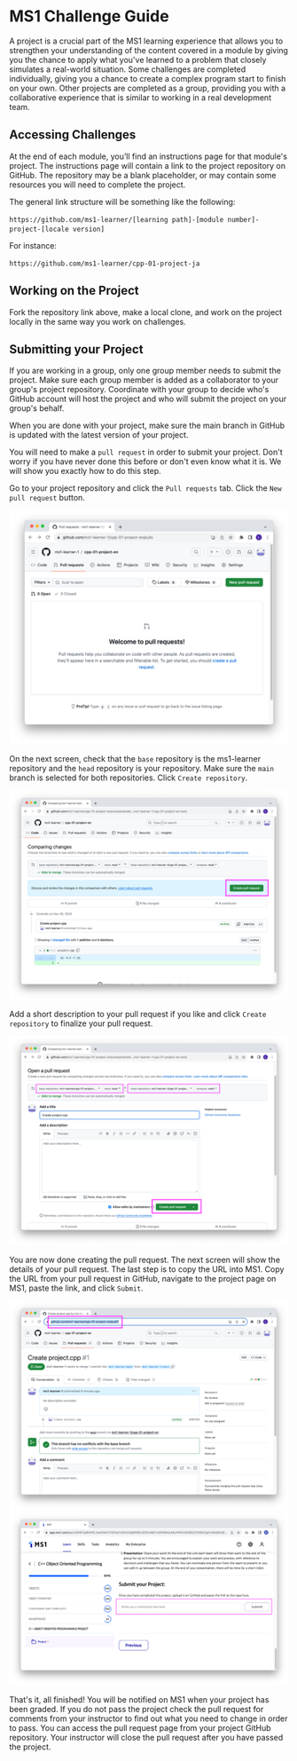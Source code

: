 # MS1 Challenge Guide
A project is a crucial part of the MS1 learning experience that allows you to strengthen your understanding of the content covered in a module by giving you the chance to apply what you've learned to a problem that closely simulates a real-world situation. Some challenges are completed individually, giving you a chance to create a complex program start to finish on your own. Other projects are completed as a group, providing you with a collaborative experience that is similar to working in a real development team.

## Accessing Challenges
At the end of each module, you’ll find an instructions page for that module's project. The instructions page will contain a link to the project repository on GitHub. The repository may be a blank placeholder, or may contain some resources you will need to complete the project.

The general link structure will be something like the following:

`https://github.com/ms1-learner/[learning path]-[module number]-project-[locale version]`

For instance:

`https://github.com/ms1-learner/cpp-01-project-ja`

## Working on the Project
Fork the repository link above, make a local clone, and work on the project locally in the same way you work on challenges.

## Submitting your Project
If you are working in a group, only one group member needs to submit the project. Make sure each group member is added as a collaborator to your group's project repository. Coordinate with your group to decide who's GitHub account will host the project and who will submit the project on your group's behalf.

When you are done with your project, make sure the main branch in GitHub is updated with the latest version of your project.

You will need to make a `pull request` in order to submit your project. Don't worry if you have never done this before or don't even know what it is. We will show you exactly how to do this step.

Go to your project repository and click the `Pull requests` tab. Click the `New pull request` button.

![Project Submission 1](https://github.com/ms1-learner/assets/blob/main/project-submission-1.png)

On the next screen, check that the `base` repository is the ms1-learner repository and the `head` repository is your repository. Make sure the `main` branch is selected for both repositories. Click `Create repository`.

![Project Submission 2](https://github.com/ms1-learner/assets/blob/main/project-submission-2.png)

Add a short description to your pull request if you like and click `Create repository` to finalize your pull request.

![Project Submission 3](https://github.com/ms1-learner/assets/blob/main/project-submission-3.png)

You are now done creating the pull request. The next screen will show the details of your pull request. The last step is to copy the URL into MS1. Copy the URL from your pull request in GitHub, navigate to the project page on MS1, paste the link, and click `Submit`.

![Project Submission 4](https://github.com/ms1-learner/assets/blob/main/project-submission-4.png)
![Project Submission 5](https://github.com/ms1-learner/assets/blob/main/project-submission-5.png)

That's it, all finished! You will be notified on MS1 when your project has been graded. If you do not pass the project check the pull request for comments from your instructor to find out what you need to change in order to pass. You can access the pull request page from your project GitHub repository. Your instructor will close the pull request after you have passed the project.
